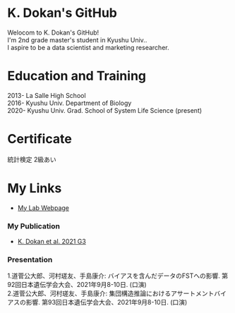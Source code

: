 # K. Dokan's GitHub

Welocom to K. Dokan's GitHub! <br>I'm 2nd grade master's student in Kyushu Univ..<br>I aspire to be a data scientist and marketing researcher.

#  Education and Training
2013- La Salle High School <br>
2016- Kyushu Univ. Department of Biology <br>
2020- Kyushu Univ. Grad. School of System Life Science (present)

# Certificate
統計検定 2級あい 

# My Links
- [My Lab Webpage](http://www.biology.kyushu-u.ac.jp/~kteshima/)<br> 

### My Publication
- [K. Dokan et al. 2021 G3](https://academic.oup.com/g3journal/advance-article/doi/10.1093/g3journal/jkab128/6237890)<br>

### Presentation
1.道菅公大郎、河村瑳友、手島康介: バイアスを含んだデータのFSTへの影響. 第92回日本遺伝学会大会、2021年9月8-10日. (口演)<br>
2.道菅公大郎、河村瑳友、手島康介: 集団構造推論におけるアサートメントバイアスの影響. 第93回日本遺伝学会大会、2021年9月8-10日. (口演)

<!--
**kdokan/kdokan** is a ✨ _special_ ✨ repository because its `README.md` (this file) appears on your GitHub profile.

Here are some ideas to get you started:

- 🔭 I’m currently working on ...
- 🌱 I’m currently learning ...
- 👯 I’m looking to collaborate on ...
- 🤔 I’m looking for help with ...
- 💬 Ask me about ...
- 📫 How to reach me: ...
- 😄 Pronouns: ...
- ⚡ Fun fact: ...
-->
